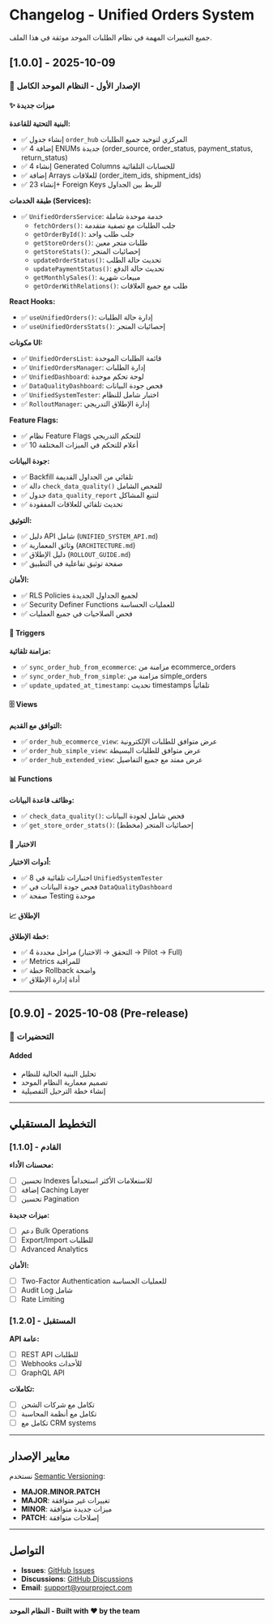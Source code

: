 # Changelog - Unified Orders System

جميع التغييرات المهمة في نظام الطلبات الموحد موثقة في هذا الملف.

## [1.0.0] - 2025-10-09

### 🎉 الإصدار الأول - النظام الموحد الكامل

#### ✨ ميزات جديدة

**البنية التحتية للقاعدة:**
- ✅ إنشاء جدول `order_hub` المركزي لتوحيد جميع الطلبات
- ✅ إضافة 4 ENUMs جديدة (order_source, order_status, payment_status, return_status)
- ✅ إنشاء 4 Generated Columns للحسابات التلقائية
- ✅ إضافة Arrays للعلاقات (order_item_ids, shipment_ids)
- ✅ إنشاء 23+ Foreign Keys للربط بين الجداول

**طبقة الخدمات (Services):**
- ✅ `UnifiedOrdersService`: خدمة موحدة شاملة
  - `fetchOrders()`: جلب الطلبات مع تصفية متقدمة
  - `getOrderById()`: جلب طلب واحد
  - `getStoreOrders()`: طلبات متجر معين
  - `getStoreStats()`: إحصائيات المتجر
  - `updateOrderStatus()`: تحديث حالة الطلب
  - `updatePaymentStatus()`: تحديث حالة الدفع
  - `getMonthlySales()`: مبيعات شهرية
  - `getOrderWithRelations()`: طلب مع جميع العلاقات

**React Hooks:**
- ✅ `useUnifiedOrders()`: إدارة حالة الطلبات
- ✅ `useUnifiedOrdersStats()`: إحصائيات المتجر

**مكونات UI:**
- ✅ `UnifiedOrdersList`: قائمة الطلبات الموحدة
- ✅ `UnifiedOrdersManager`: إدارة الطلبات
- ✅ `UnifiedDashboard`: لوحة تحكم موحدة
- ✅ `DataQualityDashboard`: فحص جودة البيانات
- ✅ `UnifiedSystemTester`: اختبار شامل للنظام
- ✅ `RolloutManager`: إدارة الإطلاق التدريجي

**Feature Flags:**
- ✅ نظام Feature Flags للتحكم التدريجي
- ✅ 10 أعلام للتحكم في الميزات المختلفة

**جودة البيانات:**
- ✅ Backfill تلقائي من الجداول القديمة
- ✅ دالة `check_data_quality()` للفحص الشامل
- ✅ جدول `data_quality_report` لتتبع المشاكل
- ✅ تحديث تلقائي للعلاقات المفقودة

**التوثيق:**
- ✅ دليل API شامل (`UNIFIED_SYSTEM_API.md`)
- ✅ وثائق المعمارية (`ARCHITECTURE.md`)
- ✅ دليل الإطلاق (`ROLLOUT_GUIDE.md`)
- ✅ صفحة توثيق تفاعلية في التطبيق

**الأمان:**
- ✅ RLS Policies لجميع الجداول الجديدة
- ✅ Security Definer Functions للعمليات الحساسة
- ✅ فحص الصلاحيات في جميع العمليات

#### 🔄 Triggers

**مزامنة تلقائية:**
- ✅ `sync_order_hub_from_ecommerce`: مزامنة من ecommerce_orders
- ✅ `sync_order_hub_from_simple`: مزامنة من simple_orders
- ✅ `update_updated_at_timestamp`: تحديث timestamps تلقائياً

#### 🗄️ Views

**التوافق مع القديم:**
- ✅ `order_hub_ecommerce_view`: عرض متوافق للطلبات الإلكترونية
- ✅ `order_hub_simple_view`: عرض متوافق للطلبات البسيطة
- ✅ `order_hub_extended_view`: عرض ممتد مع جميع التفاصيل

#### 📊 Functions

**وظائف قاعدة البيانات:**
- ✅ `check_data_quality()`: فحص شامل لجودة البيانات
- ✅ `get_store_order_stats()`: إحصائيات المتجر (مخطط)

#### 🧪 الاختبار

**أدوات الاختبار:**
- ✅ 8 اختبارات تلقائية في `UnifiedSystemTester`
- ✅ فحص جودة البيانات في `DataQualityDashboard`
- ✅ صفحة Testing موحدة

#### 📈 الإطلاق

**خطة الإطلاق:**
- ✅ 4 مراحل محددة (التحقق → الاختبار → Pilot → Full)
- ✅ Metrics للمراقبة
- ✅ خطة Rollback واضحة
- ✅ أداة إدارة الإطلاق

---

## [0.9.0] - 2025-10-08 (Pre-release)

### 🔧 التحضيرات

#### Added
- تحليل البنية الحالية للنظام
- تصميم معمارية النظام الموحد
- إنشاء خطة الترحيل التفصيلية

---

## التخطيط المستقبلي

### [1.1.0] - القادم

**محسنات الأداء:**
- [ ] تحسين Indexes للاستعلامات الأكثر استخداماً
- [ ] إضافة Caching Layer
- [ ] تحسين Pagination

**ميزات جديدة:**
- [ ] دعم Bulk Operations
- [ ] Export/Import للطلبات
- [ ] Advanced Analytics

**الأمان:**
- [ ] Two-Factor Authentication للعمليات الحساسة
- [ ] Audit Log شامل
- [ ] Rate Limiting

### [1.2.0] - المستقبل

**API عامة:**
- [ ] REST API للطلبات
- [ ] Webhooks للأحداث
- [ ] GraphQL API

**تكاملات:**
- [ ] تكامل مع شركات الشحن
- [ ] تكامل مع أنظمة المحاسبة
- [ ] تكامل مع CRM systems

---

## معايير الإصدار

نستخدم [Semantic Versioning](https://semver.org/):

- **MAJOR.MINOR.PATCH**
- **MAJOR**: تغييرات غير متوافقة
- **MINOR**: ميزات جديدة متوافقة
- **PATCH**: إصلاحات متوافقة

---

## التواصل

- **Issues**: [GitHub Issues](https://github.com/yourproject/issues)
- **Discussions**: [GitHub Discussions](https://github.com/yourproject/discussions)
- **Email**: support@yourproject.com

---

**النظام الموحد - Built with ❤️ by the team**
